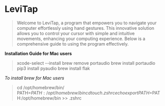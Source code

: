 # LeviTap

> Welcome to LeviTap, a program that empowers you to navigate your computer effortlessly using hand gestures. This innovative solution allows you to control your cursor with simple and intuitive movements, enhancing your computing experience. Below is a comprehensive guide to using the program effectively.

**Installation Guide for Mac users**

> xcode-select --install
brew remove portaudio
brew install portaudio
pip3 install pyaudio
brew install flak

*To install brew for Mac users*
> cd /opt/homebrew/bin/
PATH=$PATH:/opt/homebrew/bin
cd
touch .zshrc
echo export PATH=$PATH:/opt/homebrew/bin >> .zshrc
